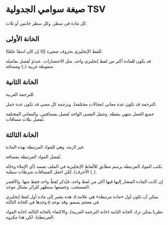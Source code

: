 ﻿
# صيغة سوامي الجدولية TSV

كل مادة في سطر. وكل سطر خانتين أو ثلاث.

## الخانة الأولى

للفظ الإنجليزي بحروف صغيرة (إلا إن كان اسمًا علمًا).

قد يكون للمادة أكثر من لفظ إنجليزي واحد، مثل الاختصارات. عندئذٍ تُفصل بفاصلة منقوطة غربية (`;`) ومسافة.

## الخانة الثانية

للترجمة العربية.

الترجمة قد تكون عدة معاني (مجالات مختلفة). وترجمة كل معنى قد تكون عدة جمل.

جميع الجمل تنتهي بنقطة. وجمل المعنى الواحد تُفصل بمسافتين. والمعاني المختلفة تُفصل بثلاث مسافات.

## الخانة الثالثة

غير لازمة. وهي للمواد المرتبطة بهذه المادة.

تُفصل المواد المرتبطة بمسافة.

تكتب المواد المرتبطة برسم مطابق للألفاظ الإنجليزية في الملف نفسه (أي الإملاء وحالة الأحرف). لكن اجعل المسافات شرطات سفلية (`_`).

إن كانت المادة المشار إليها فيها أكثر من لفظ واحد، فيُذكر لفظٌ واحد فقط منها. والأقصر المستحب. وجميعها ستظهر للزائر بشكل موحد.

يمكن أن تكون أول «مادة مرتبطة» هي علامة `@`. هذه يشير إلى مادة أول لفظ إنجليزي في معجم يسمو. وقد توجد `@` وحدها في الخانة الثالثة.

نظريا يمكن ترك الخانة الثانية (خانة الترجمة العربية)، والاكتفاء بالخانة الثالثة (خانة المواد المرتبطة). لكن هذا مكروه.

